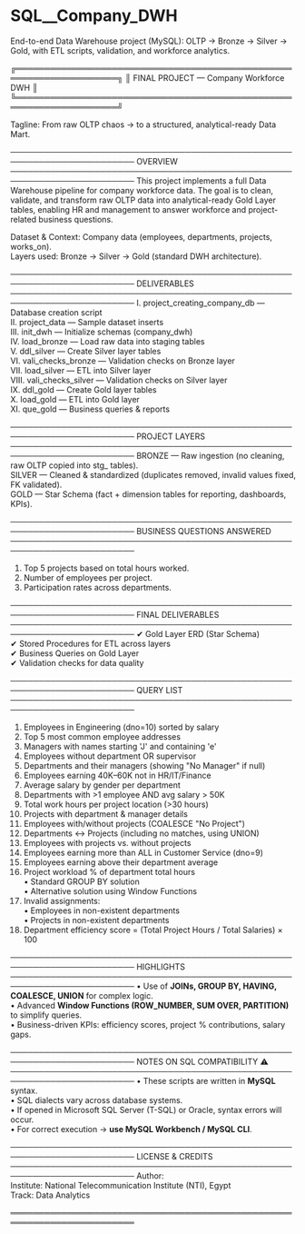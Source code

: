 # SQL__Company_DWH
End-to-end Data Warehouse project (MySQL): OLTP → Bronze → Silver → Gold, with ETL scripts, validation, and workforce analytics.

╔════════════════════════════════════════════════════════════════════╗
║                FINAL PROJECT — Company Workforce DWH        			 ║
╚════════════════════════════════════════════════════════════════════╝

Tagline: From raw OLTP chaos → to a structured, analytical-ready Data Mart.

────────────────────────────────────────────────────────────────────────
OVERVIEW
────────────────────────────────────────────────────────────────────────
This project implements a full Data Warehouse pipeline for company workforce data.
The goal is to clean, validate, and transform raw OLTP data into analytical-ready
Gold Layer tables, enabling HR and management to answer workforce and project-related
business questions.

Dataset & Context: Company data (employees, departments, projects, works_on).  
Layers used: Bronze → Silver → Gold (standard DWH architecture).  

────────────────────────────────────────────────────────────────────────
DELIVERABLES
────────────────────────────────────────────────────────────────────────
I.   project_creating_company_db   — Database creation script  
II.  project_data                  — Sample dataset inserts  
III. init_dwh                      — Initialize schemas (company_dwh)  
IV.  load_bronze                   — Load raw data into staging tables  
V.   ddl_silver                    — Create Silver layer tables  
VI.  vali_checks_bronze            — Validation checks on Bronze layer  
VII. load_silver                   — ETL into Silver layer  
VIII. vali_checks_silver           — Validation checks on Silver layer  
IX.  ddl_gold                      — Create Gold layer tables  
X.   load_gold                     — ETL into Gold layer  
XI.  que_gold                      — Business queries & reports  

────────────────────────────────────────────────────────────────────────
PROJECT LAYERS
────────────────────────────────────────────────────────────────────────
BRONZE — Raw ingestion (no cleaning, raw OLTP copied into stg_ tables).  
SILVER — Cleaned & standardized (duplicates removed, invalid values fixed, FK validated).  
GOLD   — Star Schema (fact + dimension tables for reporting, dashboards, KPIs).  

────────────────────────────────────────────────────────────────────────
BUSINESS QUESTIONS ANSWERED
────────────────────────────────────────────────────────────────────────
1. Top 5 projects based on total hours worked.  
2. Number of employees per project.  
3. Participation rates across departments.  

────────────────────────────────────────────────────────────────────────
FINAL DELIVERABLES
────────────────────────────────────────────────────────────────────────
✔ Gold Layer ERD (Star Schema)  
✔ Stored Procedures for ETL across layers  
✔ Business Queries on Gold Layer  
✔ Validation checks for data quality  

────────────────────────────────────────────────────────────────────────
QUERY LIST
────────────────────────────────────────────────────────────────────────
1. Employees in Engineering (dno=10) sorted by salary  
2. Top 5 most common employee addresses  
3. Managers with names starting 'J' and containing 'e'  
4. Employees without department OR supervisor  
5. Departments and their managers (showing "No Manager" if null)  
6. Employees earning 40K–60K not in HR/IT/Finance  
7. Average salary by gender per department  
8. Departments with >1 employee AND avg salary > 50K  
9. Total work hours per project location (>30 hours)  
10. Projects with department & manager details  
11. Employees with/without projects (COALESCE "No Project")  
12. Departments ↔ Projects (including no matches, using UNION)  
13. Employees with projects vs. without projects  
14. Employees earning more than ALL in Customer Service (dno=9)  
15. Employees earning above their department average  
17. Project workload % of department total hours  
    • Standard GROUP BY solution  
    • Alternative solution using Window Functions  
18. Invalid assignments:  
    • Employees in non-existent departments  
    • Projects in non-existent departments  
19. Department efficiency score = (Total Project Hours / Total Salaries) × 100  

────────────────────────────────────────────────────────────────────────
HIGHLIGHTS
────────────────────────────────────────────────────────────────────────
• Use of **JOINs, GROUP BY, HAVING, COALESCE, UNION** for complex logic.  
• Advanced **Window Functions (ROW_NUMBER, SUM OVER, PARTITION)** to simplify queries.  
• Business-driven KPIs: efficiency scores, project % contributions, salary gaps.  

────────────────────────────────────────────────────────────────────────
NOTES ON SQL COMPATIBILITY ⚠
────────────────────────────────────────────────────────────────────────
• These scripts are written in **MySQL** syntax.  
• SQL dialects vary across database systems.  
• If opened in Microsoft SQL Server (T-SQL) or Oracle, syntax errors will occur.  
• For correct execution → **use MySQL Workbench / MySQL CLI**.  

────────────────────────────────────────────────────────────────────────
LICENSE & CREDITS
────────────────────────────────────────────────────────────────────────
Author: <Andrew Wageh>  
Institute: National Telecommunication Institute (NTI), Egypt  
Track: Data Analytics 

════════════════════════════════════════════════════════════════════════
